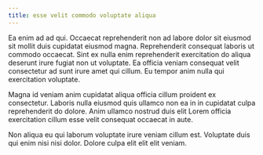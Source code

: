 ```yaml
---
title: esse velit commodo voluptate aliqua
---
```


Ea enim ad ad qui. Occaecat reprehenderit non ad labore dolor sit eiusmod sit mollit duis cupidatat eiusmod magna. Reprehenderit consequat laboris ut commodo occaecat. Sint ex nulla enim reprehenderit exercitation do aliqua deserunt irure fugiat non ut voluptate. Ea officia veniam consequat velit consectetur ad sunt irure amet qui cillum. Eu tempor anim nulla qui exercitation voluptate.

Magna id veniam anim cupidatat aliqua officia cillum proident ex consectetur. Laboris nulla eiusmod quis ullamco non ea in in cupidatat culpa reprehenderit do dolore. Anim ullamco nostrud duis elit Lorem officia exercitation cillum esse velit consequat occaecat in aute.

Non aliqua eu qui laborum voluptate irure veniam cillum est. Voluptate duis qui enim nisi nisi dolor. Dolore culpa elit elit elit veniam.